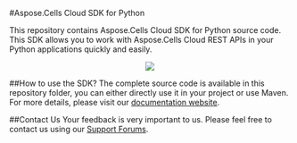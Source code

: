 #Aspose.Cells Cloud SDK for Python

This repository contains Aspose.Cells Cloud SDK for Python source code. This SDK allows you to work with Aspose.Cells Cloud REST APIs in your Python applications quickly and easily. 

<p align="center">
  <a title="Download complete Aspose.Cells for Cloud source code" href="https://github.com/asposecells/Aspose_Cells_Cloud/archive/master.zip">
	<img src="https://raw.github.com/AsposeExamples/java-examples-dashboard/master/images/downloadZip-Button-Large.png" />
  </a>
</p>

##How to use the SDK?
The complete source code is available in this repository folder, you can either directly use it in your project or use Maven. For more details, please visit our [documentation website](http://www.aspose.com/docs/display/cellscloud/Available+SDKs).

##Contact Us
Your feedback is very important to us. Please feel free to contact us using our [Support Forums](https://www.aspose.com/community/forums/).
